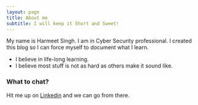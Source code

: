 ```yaml
---
layout: page
title: About me
subtitle: I will keep it Short and Sweet!
---
```


My name is Harmeet Singh. I am in Cyber Security professional. I created this blog so I can force myself to document what I learn.

- I believe in life-long learning.
- I believe most stuff is not as hard as others make it sound like.

### What to chat?

Hit me up on [Linkedin](https://www.linkedin.com/in/harmeetgill/) and we can go from there.
